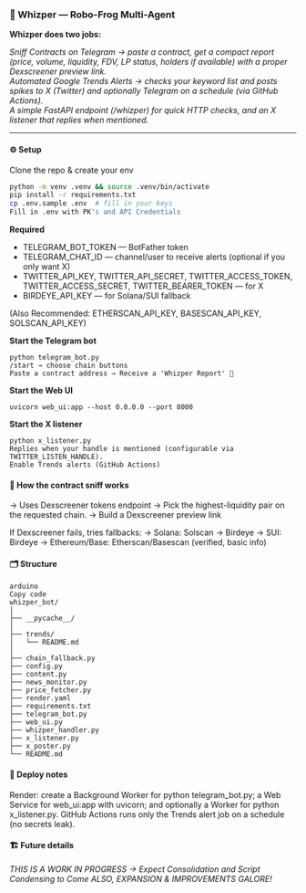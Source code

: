 ### 🐸 Whizper — Robo-Frog Multi-Agent  
**Whizper does two jobs:**

*Sniff Contracts on Telegram → paste a contract, get a compact report (price, volume, liquidity, FDV, LP status, holders if available) with a proper Dexscreener preview link.  
Automated Google Trends Alerts → checks your keyword list and posts spikes to X (Twitter) and optionally Telegram on a schedule (via GitHub Actions).  
A simple FastAPI endpoint (/whizper) for quick HTTP checks, and an X listener that replies when mentioned.*

---

#### ⚙️ Setup  
Clone the repo & create your env  
```bash
python -m venv .venv && source .venv/bin/activate  
pip install -r requirements.txt  
cp .env.sample .env  # fill in your keys
Fill in .env with PK's and API Credentials

```
**Required**

- TELEGRAM_BOT_TOKEN — BotFather token
- TELEGRAM_CHAT_ID — channel/user to receive alerts (optional if you only want X)
- TWITTER_API_KEY, TWITTER_API_SECRET, TWITTER_ACCESS_TOKEN, TWITTER_ACCESS_SECRET, TWITTER_BEARER_TOKEN — for X
- BIRDEYE_API_KEY — for Solana/SUI fallback

(Also Recommended: ETHERSCAN_API_KEY, BASESCAN_API_KEY, SOLSCAN_API_KEY)

**Start the Telegram bot**
```
python telegram_bot.py
/start → choose chain buttons
Paste a contract address → Receive a 'Whizper Report' 🐸
```
**Start the Web UI**
```
uvicorn web_ui:app --host 0.0.0.0 --port 8000
```
**Start the X listener**
```
python x_listener.py
Replies when your handle is mentioned (configurable via TWITTER_LISTEN_HANDLE).
Enable Trends alerts (GitHub Actions)
```

#### 🧠 How the contract sniff works

→ Uses Dexscreener tokens endpoint
→ Pick the highest-liquidity pair on the requested chain.
→ Build a Dexscreener preview link

If Dexscreener fails, tries fallbacks:
→ Solana: Solscan → Birdeye
→ SUI: Birdeye
→ Ethereum/Base: Etherscan/Basescan (verified, basic info)

#### 🗂 Structure

````
arduino
Copy code
whizper_bot/
│
├── __pycache__/  
│
├── trends/  
│   └── README.md  
│
├── chain_fallback.py  
├── config.py  
├── content.py  
├── news_monitor.py  
├── price_fetcher.py  
├── render.yaml  
├── requirements.txt  
├── telegram_bot.py  
├── web_ui.py  
├── whizper_handler.py  
├── x_listener.py  
├── x_poster.py  
└── README.md
````

#### 🚀 **Deploy notes**
Render: create a Background Worker for python telegram_bot.py; a Web Service for web_ui:app with uvicorn; and optionally a Worker for python x_listener.py.
GitHub Actions runs only the Trends alert job on a schedule (no secrets leak).

#### 🏗️ **Future details**
*THIS IS A WORK IN PROGRESS → Expect Consolidation and Script Condensing to Come
ALSO, EXPANSION & IMPROVEMENTS GALORE!*


